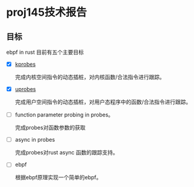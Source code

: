 # proj145技术报告

## 目标

ebpf in rust 目前有五个主要目标

- [x] [kprobes](./sys_design//kprobes.md)

  完成内核空间指令的动态插桩，对内核函数/合法指令进行跟踪。

- [x] [uprobes](./sys_design/uprobes.md)

  完成用户空间指令的动态插桩，对用户态程序中的函数/合法指令进行跟踪。

- [ ] function parameter probing in probes。

  完成probes对函数参数的获取

- [ ] async in probes

  完成probes对rust async 函数的跟踪支持。

- [ ] ebpf

  根据ebpf原理实现一个简单的ebpf。


